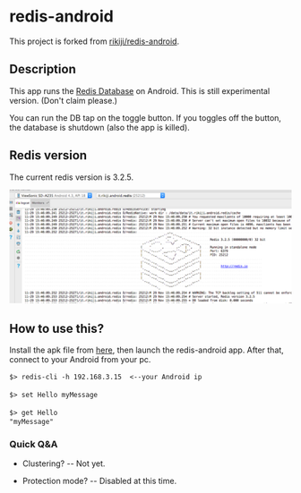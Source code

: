 # redis-android

This project is forked from [rikiji/redis-android](https://github.com/rikiji/redis-android).

## Description

This app runs the [Redis Database](http://redis.io/) on Android.
This is still experimental version. (Don't claim please.)

You can run the DB tap on the toggle button.
If you toggles off the button, the database is shutdown (also the app is killed).

## Redis version

The current redis version is 3.2.5.

![](images/capture.png)

## How to use this?

Install the apk file from [here](https://github.com/wf9a5m75/redis-android/blob/master/release/app-debug.apk?raw=true), then launch the redis-android app.
After that, connect to your Android from your pc.

```
$> redis-cli -h 192.168.3.15  <--your Android ip

$> set Hello myMessage

$> get Hello
"myMessage"
```

### Quick Q&A

- Clustering?
-- Not yet.

- Protection mode?
-- Disabled at this time.
